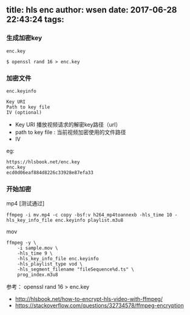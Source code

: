 title: hls enc
author: wsen
date: 2017-06-28 22:43:24
tags:
---
### 生成加密key
`enc.key`
```
$ openssl rand 16 > enc.key
```

### 加密文件
`enc.keyinfo`

```
Key URI
Path to key file
IV (optional)
```
* Key URI 播放视频请求的解密key路径（url）
* path to key file : 当前视频加密使用的文件路径
* IV

eg: 
```
https://hlsbook.net/enc.key
enc.key
ecd0d06eaf884d8226c33928e87efa33
```

### 开始加密

mp4 [测试通过]
```
ffmpeg -i mv.mp4 -c copy -bsf:v h264_mp4toannexb -hls_time 10 -hls_key_info_file enc.keyinfo playlist.m3u8
```

mov
```
ffmpeg -y \
    -i sample.mov \
    -hls_time 9 \
    -hls_key_info_file enc.keyinfo
    -hls_playlist_type vod \
    -hls_segment_filename "fileSequence%d.ts" \
    prog_index.m3u8
```



参考： openssl rand 16 > enc.key
* http://hlsbook.net/how-to-encrypt-hls-video-with-ffmpeg/
* https://stackoverflow.com/questions/32734578/ffmpeg-encryption